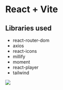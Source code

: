 # React + Vite

## Libraries used
- react-router-dom
- axios
- react-icons
- millify
- moment
- react-player
- tailwind

![](screen.gif)